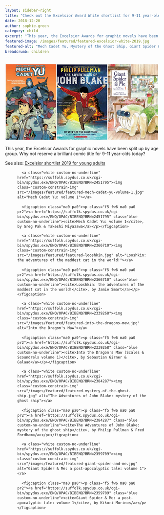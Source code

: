 ```yaml
---
layout: sidebar-right
title: "Check out the Excelsior Award White shortlist for 9-11 year-olds"
date: 2018-12-20
author: sophie-green
category: child
excerpt: "This year, the Excelsior Awards for graphic novels have been split up by age group. Why not reserve a brilliant comic title for 9-11 year-olds today?"
featured-image: /images/featured/featured-excelsior-white-2019.jpg
featured-alt: "Mech Cadet Yu, Mystery of the Ghost Ship, Giant Spider & Me"
breadcrumb: children
---
```


![Mech Cadet Yu, Mystery of the Ghost Ship, Giant Spider & Me](/images/featured/featured-excelsior-white-2019.jpg)

This year, the Excelsior Awards for graphic novels have been split up by age group. Why not reserve a brilliant comic title for 9-11 year-olds today?

See also: [Excelsior shortlist 2019 for young adults](/new-suggestions/young-adult/excelsior-shortlist-2019/)

<div class="custom-flex-container">

  <figure class="custom-flex-row-4 pv2">

      <a class="white custom-no-underline" href="https://suffolk.spydus.co.uk/cgi-bin/spydus.exe/ENQ/OPAC/BIBENQ?BRN=2451795"><img class="custom-constrain-img" src="/images/featured/featured-mech-cadet-yu-volume-1.jpg" alt="Mech Cadet Yu: volume 1"></a>

      <figcaption class="ma0 pa0"><p class="f5 fw6 ma0 pa0 pr2"><a href="https://suffolk.spydus.co.uk/cgi-bin/spydus.exe/ENQ/OPAC/BIBENQ?BRN=2451795" class="blue custom-no-underline"><cite>Mech Cadet Yu: volume 1</cite>, by Greg Pak & Takeshi Miyazawa</a></p></figcaption>

  </figure>

  <figure class="custom-flex-row-4 pv2">

      <a class="white custom-no-underline" href="https://suffolk.spydus.co.uk/cgi-bin/spydus.exe/ENQ/OPAC/BIBENQ?BRN=2366710"><img class="custom-constrain-img" src="/images/featured/featured-looshkin.jpg" alt="Looshkin: the adventures of the maddest cat in the world!"></a>

      <figcaption class="ma0 pa0"><p class="f5 fw6 ma0 pa0 pr2"><a href="https://suffolk.spydus.co.uk/cgi-bin/spydus.exe/ENQ/OPAC/BIBENQ?BRN=2366710" class="blue custom-no-underline"><cite>Looshkin: the adventures of the maddest cat in the world!</cite>, by Jamie Smart</a></p></figcaption>

  </figure>

  <figure class="custom-flex-row-4 pv2">

      <a class="white custom-no-underline" href="https://suffolk.spydus.co.uk/cgi-bin/spydus.exe/ENQ/OPAC/BIBENQ?BRN=2339268"><img class="custom-constrain-img" src="/images/featured/featured-into-the-dragons-maw.jpg" alt="Into the Dragon's Maw"></a>

      <figcaption class="ma0 pa0"><p class="f5 fw6 ma0 pa0 pr2"><a href="https://suffolk.spydus.co.uk/cgi-bin/spydus.exe/ENQ/OPAC/BIBENQ?BRN=2339268" class="blue custom-no-underline"><cite>Into the Dragon's Maw (Scales & Scoundrels volume 1)</cite>, by Sebastian Girner & Galaad</a></p></figcaption>

  </figure>

  <figure class="custom-flex-row-4 pv2">

      <a class="white custom-no-underline" href="https://suffolk.spydus.co.uk/cgi-bin/spydus.exe/ENQ/OPAC/BIBENQ?BRN=2384287"><img class="custom-constrain-img" src="/images/featured/featured-mystery-of-the-ghost-ship.jpg" alt="The Adventures of John Blake: mystery of the ghost ship"></a>

      <figcaption class="ma0 pa0"><p class="f5 fw6 ma0 pa0 pr2"><a href="https://suffolk.spydus.co.uk/cgi-bin/spydus.exe/ENQ/OPAC/BIBENQ?BRN=2384287" class="blue custom-no-underline"><cite>The Adventures of John Blake: mystery of the ghost ship</cite>, by Philip Pullman & Fred Fordham</a></p></figcaption>

  </figure>

  <figure class="custom-flex-row-4 pv2">

      <a class="white custom-no-underline" href="https://suffolk.spydus.co.uk/cgi-bin/spydus.exe/ENQ/OPAC/BIBENQ?BRN=2359709"><img class="custom-constrain-img" src="/images/featured/featured-giant-spider-and-me.jpg" alt="Giant Spider & Me: a post-apocalyptic tale: volume 1"></a>

      <figcaption class="ma0 pa0"><p class="f5 fw6 ma0 pa0 pr2"><a href="https://suffolk.spydus.co.uk/cgi-bin/spydus.exe/ENQ/OPAC/BIBENQ?BRN=2359709" class="blue custom-no-underline"><cite>Giant Spider & Me: a post-apocalyptic tale: volume 1</cite>, by Kikori Morino</a></p></figcaption>

  </figure>

</div>
